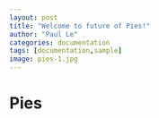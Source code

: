 ```yaml
---
layout: post
title: "Welcome to future of Pies!"
author: "Paul Le"
categories: documentation
tags: [documentation,sample]
image: pies-1.jpg
---
```


# Pies

### 